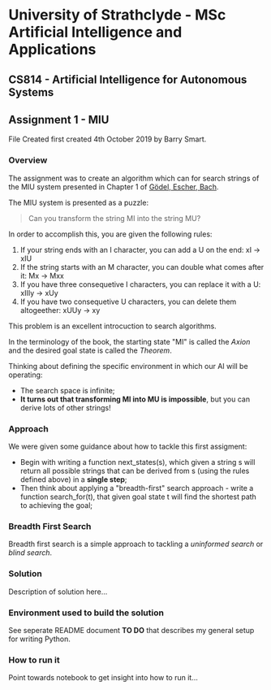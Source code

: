 # University of Strathclyde -  MSc Artificial Intelligence and Applications
## CS814 - Artificial Intelligence for Autonomous Systems
## Assignment 1 - MIU
File Created first created 4th October 2019 by Barry Smart.

### Overview
The assignment was to create an algorithm which can for search strings of the MIU system  presented in Chapter 1 of [Gödel, Escher, Bach](https://www.amazon.co.uk/Godel-Escher-Bach-Eternal-Golden/dp/0465026567/).

The MIU system is presented as a puzzle:
> Can you transform the string MI into the string MU?

In order to accomplish this, you are given the following rules:
1. If your string ends with an I character, you can add a U on the end: xI -> xIU
2. If the string starts with an M character, you can double what comes after it: Mx -> Mxx
3. If you have three consequetive I characters, you can replace it with a U: xIIIy -> xUy
4. If you have two consequetive U characters, you can delete them altogeether: xUUy -> xy

This problem is an excellent introcuction to search algorithms.

In the terminology of the book, the starting state "MI" is called the *Axion* and the desired goal state is called the *Theorem*.

Thinking about defining the specific environment in which our AI will be operating:
- The search space is infinite;
- **It turns out that transforming MI into MU is impossible**, but you can derive lots of other strings!

### Approach
We were given some guidance about how to tackle this first assigment:
- Begin with writing a function next_states(s), which given a string s will return all possible strings that can be derived from s (using the rules defined above) in a **single step**;
- Then think about applying a "breadth-first" search approach - write a function search_for(t), that given goal state t will find the shortest path to achieving the goal;

### Breadth First Search
Breadth first search is a simple approach to tackling a *uninformed search* or *blind search*.



### Solution
Description of solution here...

### Environment used to build the solution
See seperate README document **TO DO** that describes my general setup for writing Python.

### How to run it
Point towards notebook to get insight into how to run it...

